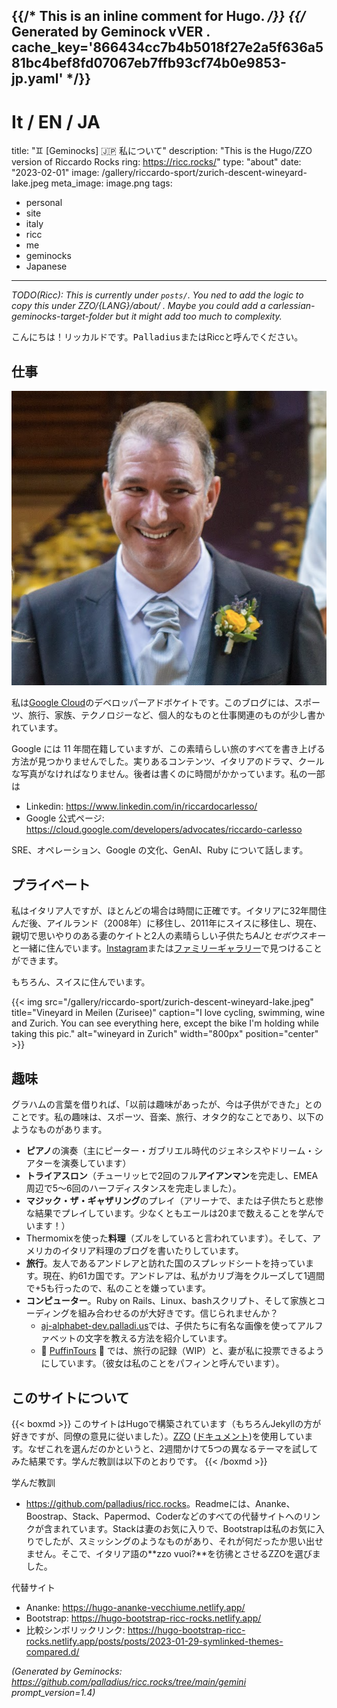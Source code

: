 {{/* This is an inline comment for Hugo. */}}
{{/* Generated by Geminock vVER . cache_key='866434cc7b4b5018f27e2a5f636a581bc4bef8fd07067eb7ffb93cf74b0e9853-jp.yaml' */}}
---
# It / EN / JA
title: "♊ [Geminocks] 🇯🇵 私について"
description: "This is the Hugo/ZZO version of Riccardo Rocks ring: https://ricc.rocks/"
type: "about"
date: "2023-02-01"
image: /gallery/riccardo-sport/zurich-descent-wineyard-lake.jpeg
meta_image: image.png
tags:
- personal
- site
- italy
- ricc
- me
- geminocks
- Japanese
---

*TODO(Ricc): This is currently under `posts/`. You ned to add the logic to copy this under ZZO/{LANG}/about/ . Maybe you could add a carlessian-geminocks-target-folder but it might add too much to complexity.*

こんにちは！リッカルドです。<tt>Palladius</tt>またはRiccと呼んでください。

## 仕事

![Riccardo innaturally handsome at his wedding](image.png)

私は[Google Cloud](http://cloud.google.com/)のデベロッパーアドボケイトです。このブログには、スポーツ、旅行、家族、テクノロジーなど、個人的なものと仕事関連のものが少し書かれています。

Google には 11 年間在籍していますが、この素晴らしい旅のすべてを書き上げる方法が見つかりませんでした。実りあるコンテンツ、イタリアのドラマ、クールな写真がなければなりません。後者は書くのに時間がかかっています。私の一部は

* Linkedin: <https://www.linkedin.com/in/riccardocarlesso/>
* Google 公式ページ: <https://cloud.google.com/developers/advocates/riccardo-carlesso>

SRE、オペレーション、Google の文化、GenAI、Ruby について話します。

## プライベート

私はイタリア人ですが、ほとんどの場合は時間に正確です。イタリアに32年間住んだ後、アイルランド（2008年）に移住し、2011年にスイスに移住し、現在、親切で思いやりのある妻のケイトと2人の素晴らしい子供たち*AJ*と*セボウスキー*と一緒に住んでいます。[Instagram](https://www.instagram.com/palladius/)または[ファミリーギャラリー](/en/gallery/riccardo-family/)で見つけることができます。

もちろん、スイスに住んでいます。

{{< img src="/gallery/riccardo-sport/zurich-descent-wineyard-lake.jpeg" title="Vineyard in Meilen (Zurisee)" caption="I love cycling, swimming, wine and Zurich. You can see everything here, except the bike I'm holding while taking this pic." alt="wineyard in Zurich" width="800px" position="center" >}}

## 趣味

グラハムの言葉を借りれば、「以前は趣味があったが、今は子供ができた」とのことです。私の趣味は、スポーツ、音楽、旅行、オタク的なことであり、以下のようなものがあります。

* **ピアノ**の演奏（主にピーター・ガブリエル時代のジェネシスやドリーム・シアターを演奏しています）
* **トライアスロン**（チューリッヒで2回のフル**アイアンマン**を完走し、EMEA周辺で5～6回のハーフディスタンスを完走しました）。
* **マジック・ザ・ギャザリング**のプレイ（アリーナで、または子供たちと悲惨な結果でプレイしています。少なくともエールは20まで数えることを学んでいます！）
* Thermomixを使った**料理**（ズルをしていると言われています）。そして、アメリカのイタリア料理のブログを書いたりしています。
* **旅行**。友人であるアンドレアと訪れた国のスプレッドシートを持っています。現在、約61カ国です。アンドレアは、私がカリブ海をクルーズして1週間で+5も行ったので、私のことを嫌っています。
* **コンピューター**。Ruby on Rails、Linux、bashスクリプト、そして家族とコーディングを組み合わせるのが大好きです。信じられませんか？
  * [aj-alphabet-dev.palladi.us](http://aj-alphabet-dev.palladi.us/alfabeto?alphabet=it&cells_per_row=6&locale=en&predilige=portrait)では、子供たちに有名な画像を使ってアルファベットの文字を教える方法を紹介しています。
  * 🚧 [PuffinTours](https://puffintours-prod-rjjr63dzrq-ew.a.run.app/) 🚧 では、旅行の記録（WIP）と、妻が私に投票できるようにしています。（彼女は私のことをパフィンと呼んでいます）。

## このサイトについて


{{< boxmd >}}
このサイトはHugoで構築されています（もちろんJekyllの方が好きですが、同僚の意見に従いました）。[ZZO](https://github.com/zzossig/hugo-theme-zzo) ([ドキュメント](https://zzo-docs.vercel.app/zzo))を使用しています。なぜこれを選んだのかというと、2週間かけて5つの異なるテーマを試してみた結果です。学んだ教訓は以下のとおりです。
{{< /boxmd >}}

学んだ教訓

* <https://github.com/palladius/ricc.rocks>。Readmeには、Ananke、
  Boostrap、Stack、Papermod、Coderなどのすべての代替サイトへのリンクが含まれています。Stackは妻のお気に入りで、Bootstrapは私のお気に入りでしたが、スミッシングのようなものがあり、それが何だったか思い出せません。そこで、イタリア語の**zzo vuoi?**を彷彿とさせるZZOを選びました。

代替サイト

* Ananke: <https://hugo-ananke-vecchiume.netlify.app/>
* Bootstrap: <https://hugo-bootstrap-ricc-rocks.netlify.app/>
* 比較シンボリックリンク: <https://hugo-bootstrap-ricc-rocks.netlify.app/posts/posts/2023-01-29-symlinked-themes-compared.d/>



*(Generated by Geminocks: https://github.com/palladius/ricc.rocks/tree/main/gemini prompt_version=1.4)*
